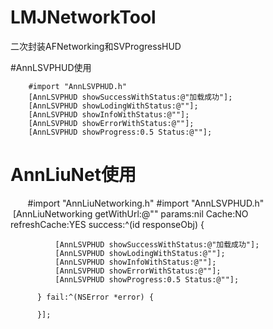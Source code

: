 # LMJNetworkTool
二次封装AFNetworking和SVProgressHUD

#AnnLSVPHUD使用

        #import "AnnLSVPHUD.h"
        [AnnLSVPHUD showSuccessWithStatus:@"加载成功"];
        [AnnLSVPHUD showLodingWithStatus:@""];
        [AnnLSVPHUD showInfoWithStatus:@""];
        [AnnLSVPHUD showErrorWithStatus:@""];
        [AnnLSVPHUD showProgress:0.5 Status:@""];

# AnnLiuNet使用
        #import "AnnLiuNetworking.h"
        #import "AnnLSVPHUD.h"
        [AnnLiuNetworking getWithUrl:@"" params:nil Cache:NO refreshCache:YES success:^(id responseObj) {

              [AnnLSVPHUD showSuccessWithStatus:@"加载成功"];
              [AnnLSVPHUD showLodingWithStatus:@""];
              [AnnLSVPHUD showInfoWithStatus:@""];
              [AnnLSVPHUD showErrorWithStatus:@""];
              [AnnLSVPHUD showProgress:0.5 Status:@""];

          } fail:^(NSError *error) {

          }];
